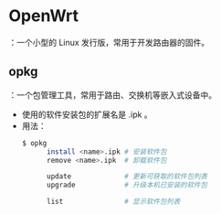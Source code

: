 # OpenWrt

：一个小型的 Linux 发行版，常用于开发路由器的固件。

## opkg

：一个包管理工具，常用于路由、交换机等嵌入式设备中。
- 使用的软件安装包的扩展名是 .ipk 。
- 用法：
  ```sh
  $ opkg
        install <name>.ipk # 安装软件包
        remove <name>.ipk  # 卸载软件包

        update             # 更新可获取的软件包列表
        upgrade            # 升级本机已安装的软件包

        list               # 显示软件包列表
  ```
